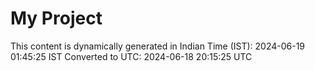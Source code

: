 # My Project

This content is dynamically generated in Indian Time (IST): 2024-06-19 01:45:25 IST
Converted to UTC: 2024-06-18 20:15:25 UTC
